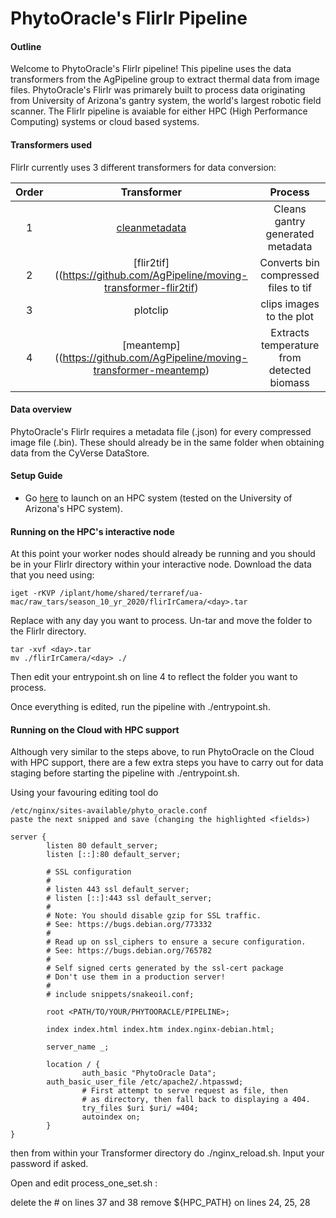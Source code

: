 # PhytoOracle's FlirIr Pipeline

#### Outline

Welcome to PhytoOracle's FlirIr pipeline! This pipeline uses the data transformers from the AgPipeline group to extract thermal data from image files. PhytoOracle's FlirIr was primarely built to process data originating from University of Arizona's gantry system, the world's largest robotic field scanner. The FlirIr pipeline is avaiable for either HPC (High Performance Computing) systems or cloud based systems.

#### Transformers used

FlirIr currently uses 3 different transformers for data conversion:

|Order|Transformer|Process
|:-:|:-:|:-:|
1|[cleanmetadata](https://github.com/AgPipeline/moving-transformer-cleanmetadata)|Cleans gantry generated metadata|
2|[flir2tif]((https://github.com/AgPipeline/moving-transformer-flir2tif)|Converts bin compressed files to tif|
3|plotclip|clips images to the plot|
4|[meantemp]((https://github.com/AgPipeline/moving-transformer-meantemp)|Extracts temperature from detected biomass|

#### Data overview

PhytoOracle's FlirIr requires a metadata file (<metadata>.json) for every compressed image file (<image>.bin). These should already be in the same folder when obtaining data from the CyVerse DataStore.

#### Setup Guide

+ Go [here](https://github.com/uacic/PhytoOracle/blob/alpha/HPC_Install.md) to launch on an HPC system (tested on the University of Arizona's HPC system).

#### Running on the HPC's interactive node

At this point your worker nodes should already be running and you should be in your FlirIr directory within your interactive node. Download the data that you need using:

```
iget -rKVP /iplant/home/shared/terraref/ua-mac/raw_tars/season_10_yr_2020/flirIrCamera/<day>.tar
```

Replace <day> with any day you want to process. Un-tar and move the folder to the FlirIr directory.

```
tar -xvf <day>.tar
mv ./flirIrCamera/<day> ./
```

Then edit your entrypoint.sh on line 4 to reflect the <day> folder you want to process.

Once everything is edited, run the pipeline with ./entrypoint.sh.

#### Running on the Cloud with HPC support

Although very similar to the steps above, to run PhytoOracle on the Cloud with HPC support, there are a few extra steps you have to carry out for data staging before starting the pipeline with ./entrypoint.sh.

Using your favouring editing tool do

```
/etc/nginx/sites-available/phyto_oracle.conf
paste the next snipped and save (changing the highlighted <fields>)

server {
        listen 80 default_server;
        listen [::]:80 default_server;

        # SSL configuration
        #
        # listen 443 ssl default_server;
        # listen [::]:443 ssl default_server;
        #
        # Note: You should disable gzip for SSL traffic.
        # See: https://bugs.debian.org/773332
        #
        # Read up on ssl_ciphers to ensure a secure configuration.
        # See: https://bugs.debian.org/765782
        #
        # Self signed certs generated by the ssl-cert package
        # Don't use them in a production server!
        #
        # include snippets/snakeoil.conf;

        root <PATH/TO/YOUR/PHYTOORACLE/PIPELINE>;

        index index.html index.htm index.nginx-debian.html;

        server_name _;

        location / {
                auth_basic "PhytoOracle Data";
        auth_basic_user_file /etc/apache2/.htpasswd;
                # First attempt to serve request as file, then
                # as directory, then fall back to displaying a 404.
                try_files $uri $uri/ =404;
                autoindex on;
        }
}
```

then from within your Transformer directory do ./nginx_reload.sh. Input your password if asked.

Open and edit process_one_set.sh :

delete the # on lines 37 and 38
remove ${HPC_PATH} on lines 24, 25, 28
